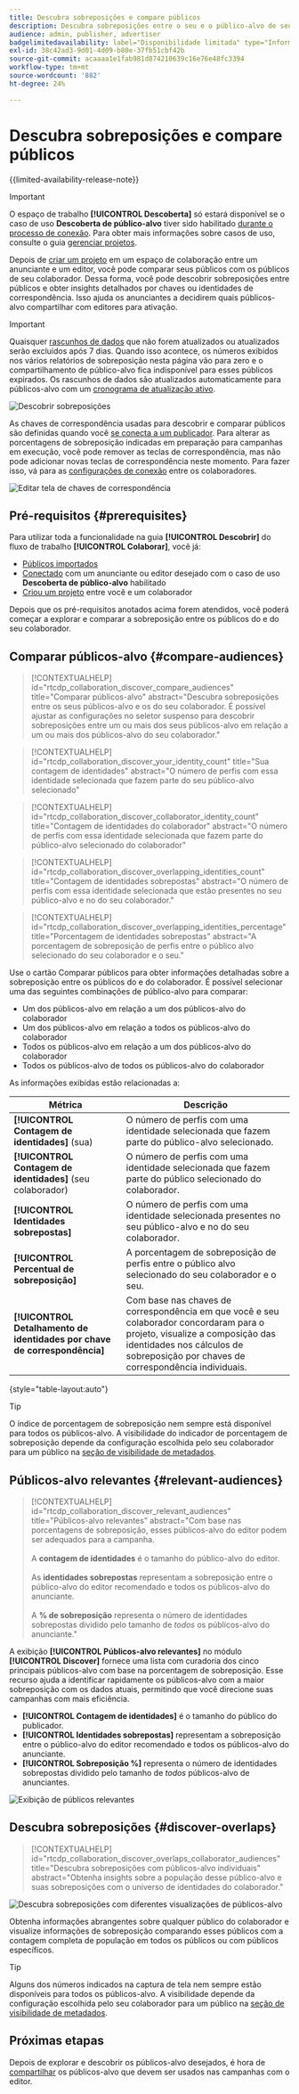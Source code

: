 ```yaml
---
title: Descubra sobreposições e compare públicos
description: Descubra sobreposições entre o seu e o público-alvo de seus colaboradores. Saiba como descobrir os melhores públicos-alvo para usar em suas campanhas.
audience: admin, publisher, advertiser
badgelimitedavailability: label="Disponibilidade limitada" type="Informative" url="https://helpx.adobe.com/br/legal/product-descriptions/real-time-customer-data-platform-collaboration.html newtab=true"
exl-id: 38c42ad3-9d01-4d09-b80e-37fb51cbf42b
source-git-commit: acaaaa1e1fab981d874210639c16e76e48fc3394
workflow-type: tm+mt
source-wordcount: '882'
ht-degree: 24%

---
```


# Descubra sobreposições e compare públicos

{{limited-availability-release-note}}

>[!IMPORTANT]
>
>O espaço de trabalho **[!UICONTROL Descoberta]** só estará disponível se o caso de uso **Descoberta de público-alvo** tiver sido habilitado [durante o processo de conexão](../connect/establishing-connections.md#connection-settings). Para obter mais informações sobre casos de uso, consulte o guia [gerenciar projetos](./manage-projects.md#project-use-cases).

Depois de [criar um projeto](/help/guide/collaborate/manage-projects.md) em um espaço de colaboração entre um anunciante e um editor, você pode comparar seus públicos com os públicos de seu colaborador. Dessa forma, você pode descobrir sobreposições entre públicos e obter insights detalhados por chaves ou identidades de correspondência. Isso ajuda os anunciantes a decidirem quais públicos-alvo compartilhar com editores para ativação.

>[!IMPORTANT]
>
>Quaisquer [rascunhos de dados](/help/guide/glossary.md#sketches) que não forem atualizados ou atualizados serão excluídos após 7 dias. Quando isso acontece, os números exibidos nos vários relatórios de sobreposição nesta página vão para zero e o compartilhamento de público-alvo fica indisponível para esses públicos expirados. Os rascunhos de dados são atualizados automaticamente para públicos-alvo com um [cronograma de atualização ativo](/help/guide/setup/onboard-audiences.md#schedule).

![Descobrir sobreposições](/help/assets/collaborate/discover-overlaps/discover-overlaps.png)

As chaves de correspondência usadas para descobrir e comparar públicos são definidas quando você [se conecta a um publicador](/help/guide/connect/establishing-connections.md#connection-settings). Para alterar as porcentagens de sobreposição indicadas em preparação para campanhas em execução, você pode remover as teclas de correspondência, mas não pode adicionar novas teclas de correspondência neste momento. Para fazer isso, vá para as [configurações de conexão](/help/guide/connect/establishing-connections.md#connection-settings) entre os colaboradores.

![Editar tela de chaves de correspondência](/help/assets/collaborate/discover-overlaps/edit-match-keys.png)

## Pré-requisitos {#prerequisites}

Para utilizar toda a funcionalidade na guia **[!UICONTROL Descobrir]** do fluxo de trabalho **[!UICONTROL Colaborar]**, você já:

* [Públicos importados](/help/guide/setup/onboard-audiences.md)
* [Conectado](/help/guide/connect/establishing-connections.md) com um anunciante ou editor desejado com o caso de uso **Descoberta de público-alvo** habilitado
* [Criou um projeto](/help/guide/collaborate/manage-projects.md) entre você e um colaborador

Depois que os pré-requisitos anotados acima forem atendidos, você poderá começar a explorar e comparar a sobreposição entre os públicos do e do seu colaborador.

## Comparar públicos-alvo {#compare-audiences}

>[!CONTEXTUALHELP]
>id="rtcdp_collaboration_discover_compare_audiences"
>title="Comparar públicos-alvo"
>abstract="Descubra sobreposições entre os seus públicos-alvo e os do seu colaborador. É possível ajustar as configurações no seletor suspenso para descobrir sobreposições entre um ou mais dos seus públicos-alvo em relação a um ou mais dos públicos-alvo do seu colaborador."

>[!CONTEXTUALHELP]
>id="rtcdp_collaboration_discover_your_identity_count"
>title="Sua contagem de identidades"
>abstract="O número de perfis com essa identidade selecionada que fazem parte do seu público-alvo selecionado"

>[!CONTEXTUALHELP]
>id="rtcdp_collaboration_discover_collaborator_identity_count"
>title="Contagem de identidades do colaborador"
>abstract="O número de perfis com essa identidade selecionada que fazem parte do público-alvo selecionado do colaborador"

>[!CONTEXTUALHELP]
>id="rtcdp_collaboration_discover_overlapping_identities_count"
>title="Contagem de identidades sobrepostas"
>abstract="O número de perfis com essa identidade selecionada que estão presentes no seu público-alvo e no do seu colaborador."

>[!CONTEXTUALHELP]
>id="rtcdp_collaboration_discover_overlapping_identities_percentage"
>title="Porcentagem de identidades sobrepostas"
>abstract="A porcentagem de sobreposição de perfis entre o público alvo selecionado do seu colaborador e o seu."

Use o cartão Comparar públicos para obter informações detalhadas sobre a sobreposição entre os públicos do e do colaborador. É possível selecionar uma das seguintes combinações de público-alvo para comparar:

* Um dos públicos-alvo em relação a um dos públicos-alvo do colaborador
* Um dos públicos-alvo em relação a todos os públicos-alvo do colaborador
* Todos os públicos-alvo em relação a um dos públicos-alvo do colaborador
* Todos os públicos-alvo de todos os públicos-alvo do colaborador

As informações exibidas estão relacionadas a:

| Métrica | Descrição |
|---------|----------|
| **[!UICONTROL Contagem de identidades]** (sua) | O número de perfis com uma identidade selecionada que fazem parte do público-alvo selecionado. |
| **[!UICONTROL Contagem de identidades]** (seu colaborador) | O número de perfis com uma identidade selecionada que fazem parte do público selecionado do colaborador. |
| **[!UICONTROL Identidades sobrepostas]** | O número de perfis com uma identidade selecionada presentes no seu público-alvo e no do seu colaborador. |
| **[!UICONTROL Percentual de sobreposição]** | A porcentagem de sobreposição de perfis entre o público alvo selecionado do seu colaborador e o seu. |
| **[!UICONTROL Detalhamento de identidades por chave de correspondência]** | Com base nas chaves de correspondência em que você e seu colaborador concordaram para o projeto, visualize a composição das identidades nos cálculos de sobreposição por chaves de correspondência individuais. |

{style="table-layout:auto"}

>[!TIP]
>
>O índice de porcentagem de sobreposição nem sempre está disponível para todos os públicos-alvo. A visibilidade do indicador de porcentagem de sobreposição depende da configuração escolhida pelo seu colaborador para um público na [seção de visibilidade de metadados](/help/guide/setup/onboard-audiences.md#metadata-visibility).

## Públicos-alvo relevantes {#relevant-audiences}

>[!CONTEXTUALHELP]
>id="rtcdp_collaboration_discover_relevant_audiences"
>title="Públicos-alvo relevantes"
>abstract="Com base nas porcentagens de sobreposição, esses públicos-alvo do editor podem ser adequados para a campanha. <br><br> A <b>contagem de identidades</b> é o tamanho do público-alvo do editor. <br><br> As <b>identidades sobrepostas</b> representam a sobreposição entre o público-alvo do editor recomendado e todos os públicos-alvo do anunciante. <br><br> A <b>% de sobreposição</b> representa o número de identidades sobrepostas dividido pelo tamanho de <i>todos</i> os públicos-alvo do anunciante."

A exibição **[!UICONTROL Públicos-alvo relevantes]** no módulo **[!UICONTROL Discover]** fornece uma lista com curadoria dos cinco principais públicos-alvo com base na porcentagem de sobreposição. Esse recurso ajuda a identificar rapidamente os públicos-alvo com a maior sobreposição com os dados atuais, permitindo que você direcione suas campanhas com mais eficiência.

* **[!UICONTROL Contagem de identidades]** é o tamanho do público do publicador.
* **[!UICONTROL Identidades sobrepostas]** representam a sobreposição entre o público-alvo do editor recomendado e todos os públicos-alvo do anunciante.
* **[!UICONTROL Sobreposição %]** representa o número de identidades sobrepostas dividido pelo tamanho de *todos* públicos-alvo de anunciantes.

![Exibição de públicos relevantes](/help/assets/collaborate/discover-overlaps/relevant-audiences-highlighted.png)

## Descubra sobreposições {#discover-overlaps}

>[!CONTEXTUALHELP]
>id="rtcdp_collaboration_discover_overlaps_collaborator_audiences"
>title="Descubra sobreposições com públicos-alvo individuais"
>abstract="Obtenha insights sobre a população desse público-alvo e suas sobreposições com o universo de identidades do colaborador."

![Descubra sobreposições com diferentes visualizações de públicos-alvo](/help/assets/collaborate/discover-overlaps/discover-overlaps-cards-view.png)

Obtenha informações abrangentes sobre qualquer público do colaborador e visualize informações de sobreposição comparando esses públicos com a contagem completa de população em todos os públicos ou com públicos específicos.

>[!TIP]
>
>Alguns dos números indicados na captura de tela nem sempre estão disponíveis para todos os públicos-alvo. A visibilidade depende da configuração escolhida pelo seu colaborador para um público na [seção de visibilidade de metadados](/help/guide/setup/onboard-audiences.md#metadata-visibility).

## Próximas etapas

Depois de explorar e descobrir os públicos-alvo desejados, é hora de [compartilhar](/help/guide/collaborate/share.md) os públicos-alvo que devem ser usados nas campanhas com o editor.
